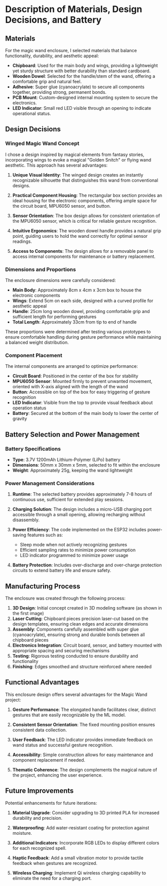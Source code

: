# Description of Materials, Design Decisions, and Battery

## Materials

For the magic wand enclosure, I selected materials that balance functionality, durability, and aesthetic appeal:

- **Chipboard**: Used for the main body and wings, providing a lightweight yet sturdy structure with better durability than standard cardboard.
- **Wooden Dowel**: Selected for the handle/stem of the wand, offering a comfortable grip and natural feel.
- **Adhesive**: Super glue (cyanoacrylate) to secure all components together, providing strong, permanent bonds.
- **PCB Mount**: Custom-designed internal mounting system to secure the electronics.
- **LED Indicator**: Small red LED visible through an opening to indicate operational status.

## Design Decisions

### Winged Magic Wand Concept

I chose a design inspired by magical elements from fantasy stories, incorporating wings to evoke a magical "Golden Snitch" or flying wand aesthetic. This approach has several advantages:

1. **Unique Visual Identity**: The winged design creates an instantly recognizable silhouette that distinguishes this wand from conventional designs.
   
2. **Practical Component Housing**: The rectangular box section provides an ideal housing for the electronic components, offering ample space for the circuit board, MPU6050 sensor, and button.

3. **Sensor Orientation**: The box design allows for consistent orientation of the MPU6050 sensor, which is critical for reliable gesture recognition.

4. **Intuitive Ergonomics**: The wooden dowel handle provides a natural grip point, guiding users to hold the wand correctly for optimal sensor readings.

5. **Access to Components**: The design allows for a removable panel to access internal components for maintenance or battery replacement.

### Dimensions and Proportions

The enclosure dimensions were carefully considered:

- **Main Body**: Approximately 8cm x 4cm x 3cm box to house the electronic components
- **Wings**: Extend 5cm on each side, designed with a curved profile for aesthetic appeal
- **Handle**: 25cm long wooden dowel, providing comfortable grip and sufficient length for performing gestures
- **Total Length**: Approximately 33cm from tip to end of handle

These proportions were determined after testing various prototypes to ensure comfortable handling during gesture performance while maintaining a balanced weight distribution.

### Component Placement

The internal components are arranged to optimize performance:

- **Circuit Board**: Positioned in the center of the box for stability
- **MPU6050 Sensor**: Mounted firmly to prevent unwanted movement, oriented with X-axis aligned with the length of the wand
- **Button**: Accessible on top of the box for easy triggering of gesture recognition
- **LED Indicator**: Visible from the top to provide visual feedback about operation status
- **Battery**: Secured at the bottom of the main body to lower the center of gravity

## Battery Selection and Power Management

### Battery Specifications

- **Type**: 3.7V 1200mAh Lithium-Polymer (LiPo) battery
- **Dimensions**: 50mm x 30mm x 5mm, selected to fit within the enclosure
- **Weight**: Approximately 25g, keeping the wand lightweight

### Power Management Considerations

1. **Runtime**: The selected battery provides approximately 7-8 hours of continuous use, sufficient for extended play sessions.

2. **Charging Solution**: The design includes a micro-USB charging port accessible through a small opening, allowing recharging without disassembly.

3. **Power Efficiency**: The code implemented on the ESP32 includes power-saving features such as:
   - Sleep mode when not actively recognizing gestures
   - Efficient sampling rates to minimize power consumption
   - LED indicator programmed to minimize power usage

4. **Battery Protection**: Includes over-discharge and over-charge protection circuits to extend battery life and ensure safety.

## Manufacturing Process

The enclosure was created through the following process:

1. **3D Design**: Initial concept created in 3D modeling software (as shown in the first image)
2. **Laser Cutting**: Chipboard pieces precision laser-cut based on the design templates, ensuring clean edges and accurate dimensions
3. **Assembly**: Components carefully assembled with super glue (cyanoacrylate), ensuring strong and durable bonds between all chipboard pieces
4. **Electronics Integration**: Circuit board, sensor, and battery mounted with appropriate spacing and securing mechanisms
5. **Testing**: Rigorous testing conducted to ensure durability and functionality
6. **Finishing**: Edges smoothed and structure reinforced where needed

## Functional Advantages

This enclosure design offers several advantages for the Magic Wand project:

1. **Gesture Performance**: The elongated handle facilitates clear, distinct gestures that are easily recognizable by the ML model.

2. **Consistent Sensor Orientation**: The fixed mounting position ensures consistent data collection.

3. **User Feedback**: The LED indicator provides immediate feedback on wand status and successful gesture recognition.

4. **Accessibility**: Simple construction allows for easy maintenance and component replacement if needed.

5. **Thematic Coherence**: The design complements the magical nature of the project, enhancing the user experience.

## Future Improvements

Potential enhancements for future iterations:

1. **Material Upgrade**: Consider upgrading to 3D printed PLA for increased durability and precision.

2. **Waterproofing**: Add water-resistant coating for protection against moisture.

3. **Additional Indicators**: Incorporate RGB LEDs to display different colors for each recognized spell.

4. **Haptic Feedback**: Add a small vibration motor to provide tactile feedback when gestures are recognized.

5. **Wireless Charging**: Implement Qi wireless charging capability to eliminate the need for a charging port.